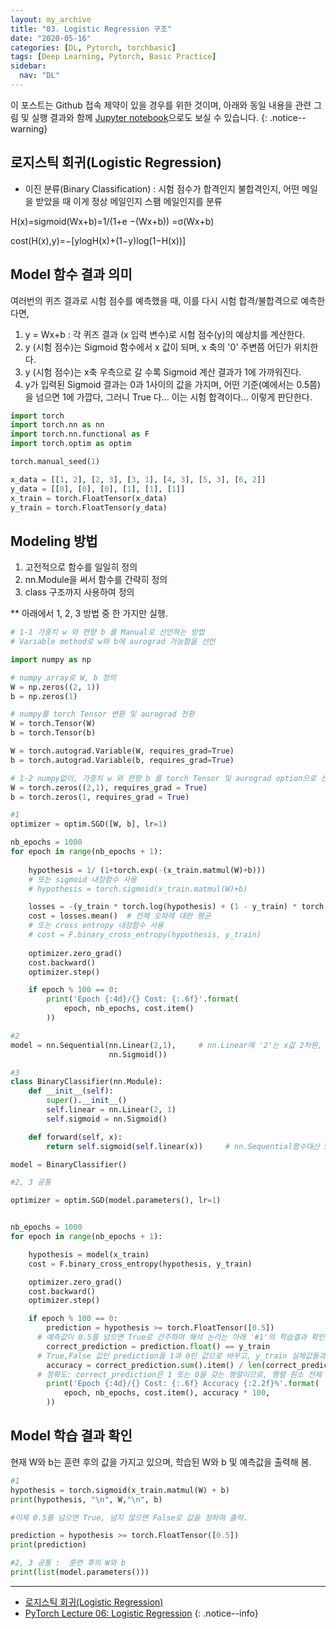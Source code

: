 ```yaml
---
layout: my_archive
title: "03. Logistic Regression 구조"
date: "2020-05-16"
categories: [DL, Pytorch, torchbasic]
tags: [Deep Learning, Pytorch, Basic Practice]
sidebar:
  nav: "DL"
---
```


이 포스트는 Github 접속 제약이 있을 경우를 위한 것이며, 아래와 동일 내용을 관련 그림 및 실행 결과와 함께 [Jupyter notebook](https://github.com/bestofbad/Pytorch-Study/blob/master/3.%20Logistic%20Regression%20%EA%B5%AC%EC%A1%B0.ipynb)으로도 보실 수 있습니다.
{: .notice--warning}


## 로지스틱 회귀(Logistic Regression)

- 이진 분류(Binary Classification)
: 시험 점수가 합격인지 불합격인지, 어떤 메일을 받았을 때 이게 정상 메일인지 스팸 메일인지를 분류

H(x)=sigmoid(Wx+b)=1/(1+e −(Wx+b)) =σ(Wx+b)

cost(H(x),y)=−[ylogH(x)+(1−y)log(1−H(x))]

## Model 함수 결과 의미

여러번의 퀴즈 결과로 시험 점수를 예측했을 때, 이를 다시 시험 합격/불합격으로 예측한다면,

1. y = Wx+b : 각 퀴즈 결과 (x 입력 변수)로 시험 점수(y)의 예상치를 계산한다.
2. y (시험 점수)는 Sigmoid 함수에서 x 값이 되며, x 축의 '0' 주변쯤 어딘가 위치한다.
3. y (시험 점수)는 x축 우측으로 갈 수록 Sigmoid 계산 결과가 1에 가까워진다.
4. y가 입력된 Sigmoid 결과는 0과 1사이의 값을 가지며, 어떤 기준(예에서는 0.5쯤)을 넘으면 1에 가깝다, 그러니 True 다... 이는 시험 합격이다... 이렇게 판단한다.

```python
import torch
import torch.nn as nn
import torch.nn.functional as F
import torch.optim as optim

torch.manual_seed(1)
```

```python
x_data = [[1, 2], [2, 3], [3, 1], [4, 3], [5, 3], [6, 2]]
y_data = [[0], [0], [0], [1], [1], [1]]
x_train = torch.FloatTensor(x_data)
y_train = torch.FloatTensor(y_data)
```

## Modeling 방법

1. 고전적으로 함수를 일일히 정의
2. nn.Module을 써서 함수를 간략히 정의
3. class 구조까지 사용하여 정의

** 아래에서 1, 2, 3 방법 중 한 가지만 실행.


```python
# 1-1 가중치 w 와 편향 b 를 Manual로 선언하는 방법
# Variable method로 w와 b에 aurograd 가능함을 선언

import numpy as np

# numpy array로 W, b 정의
W = np.zeros((2, 1))
b = np.zeros(1)

# numpy를 torch Tensor 변환 및 aurograd 전환
W = torch.Tensor(W)
b = torch.Tensor(b)

W = torch.autograd.Variable(W, requires_grad=True)
b = torch.autograd.Variable(b, requires_grad=True)
```

```python
# 1-2 numpy없이, 가중치 w 와 편향 b 를 torch Tensor 및 aurograd option으로 선언
W = torch.zeros((2,1), requires_grad = True)
b = torch.zeros(1, requires_grad = True)
```

```python
#1 
optimizer = optim.SGD([W, b], lr=1)

nb_epochs = 1000
for epoch in range(nb_epochs + 1):
    
    hypothesis = 1/ (1+torch.exp(-(x_train.matmul(W)+b)))
    # 또는 sigmoid 내장함수 사용
    # hypothesis = torch.sigmoid(x_train.matmul(W)+b)

    losses = -(y_train * torch.log(hypothesis) + (1 - y_train) * torch.log(1 - hypothesis))
    cost = losses.mean()  # 전체 오파에 대한 평균
    # 또는 cross entropy 내장함수 사용
    # cost = F.binary_cross_entropy(hypothesis, y_train)
    
    optimizer.zero_grad()
    cost.backward()
    optimizer.step()

    if epoch % 100 == 0:
        print('Epoch {:4d}/{} Cost: {:.6f}'.format(
            epoch, nb_epochs, cost.item()
        ))
```



```python
#2
model = nn.Sequential(nn.Linear(2,1),     # nn.Linear에 '2'는 x값 2차원, 이에 맞춰 W와 b가 랜덤 초기화 됨
                      nn.Sigmoid())
```


```python
#3
class BinaryClassifier(nn.Module):
    def __init__(self):
        super().__init__()
        self.linear = nn.Linear(2, 1)
        self.sigmoid = nn.Sigmoid()

    def forward(self, x):
        return self.sigmoid(self.linear(x))     # nn.Sequential함수대신 Sigmoid 직접 입력

model = BinaryClassifier()
```


```python
#2, 3 공통

optimizer = optim.SGD(model.parameters(), lr=1)


nb_epochs = 1000
for epoch in range(nb_epochs + 1):

    hypothesis = model(x_train)
    cost = F.binary_cross_entropy(hypothesis, y_train)

    optimizer.zero_grad()
    cost.backward()
    optimizer.step()

    if epoch % 100 == 0:
        prediction = hypothesis >= torch.FloatTensor([0.5])
      # 예측값이 0.5를 넘으면 True로 간주하며 해석 논리는 아래 '#1'의 학습결과 확인 내용 참조
        correct_prediction = prediction.float() == y_train
      # True,False 값인 prediction을 1과 0인 값으로 바꾸고, y_train 실제값들과 비교하며, 일치하면 True로 간주
        accuracy = correct_prediction.sum().item() / len(correct_prediction)
      # 정확도: correct_prediction은 1 또는 0을 갖는 행렬이므로, 행렬 원소 전체 합을 행렬크기로 나눔
        print('Epoch {:4d}/{} Cost: {:.6f} Accuracy {:2.2f}%'.format(
            epoch, nb_epochs, cost.item(), accuracy * 100,
        ))
```


## Model 학습 결과 확인

현재 W와 b는 훈련 후의 값을 가지고 있으며, 학습된 W와 b 및 예측값을 출력해 봄.

```python
#1
hypothesis = torch.sigmoid(x_train.matmul(W) + b)
print(hypothesis, "\n", W,"\n", b)

#이제 0.5를 넘으면 True, 넘지 않으면 False로 값을 정하여 출력.

prediction = hypothesis >= torch.FloatTensor([0.5])
print(prediction)
```


```python
#2, 3 공통 :  훈련 후의 W와 b
print(list(model.parameters()))
```


---
- [로지스틱 회귀(Logistic Regression)](https://wikidocs.net/57810)
- [PyTorch Lecture 06: Logistic Regression](https://www.youtube.com/watch?v=GAKTBQn7yKo&list=PLlMkM4tgfjnJ3I-dbhO9JTw7gNty6o_2m&index=6)
{: .notice--info}